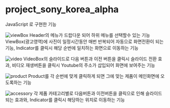 # project_sony_korea_alpha

JavaScript 로 구현한 기능

![viewBox](https://user-images.githubusercontent.com/34502254/150124523-03666348-2968-48f2-a8f7-435c24aeb4f5.gif)
Header의 메뉴가 드랍다운 되어 하위 메뉴를 선택할수 있는 기능
ViewBox(광고영역)에 사진이 일정시간동안 매번 반복되어 자동으로 화면전환이 되는 기능,
Indicator를 클릭시 해당 순번에 일치하는 화면으로 이동하는 기능

![video](https://user-images.githubusercontent.com/34502254/150124638-1c201a4e-e329-4ae6-80fd-e1538b5e65df.gif)
VideoBox의 슬라이드로 다음 버튼과 이전 버튼을 클릭시 슬라이드 전환 효과,
비디오 재생버튼을 클릭시 Youtube의 주소가 삽입되어 화면에 보여주는 기능

![product](https://user-images.githubusercontent.com/34502254/150124645-ad49bd48-592b-414c-b3ef-34999f743ee0.gif)
Product를 각 순번에 맞게 클릭하게 되면 그에 맞는 제품이 메인화면에 오도록하는 기능

![accessory](https://user-images.githubusercontent.com/34502254/150124648-f2959dfd-c3d4-4a35-b996-d204dcfb59b6.gif)
각 제품 카테고리별로 다음버튼과 이전버튼을 클릭으로 인해 슬라이드 되는 효과와,
Indicator를 클릭시 해당하는 위치로 이동하는 기능
